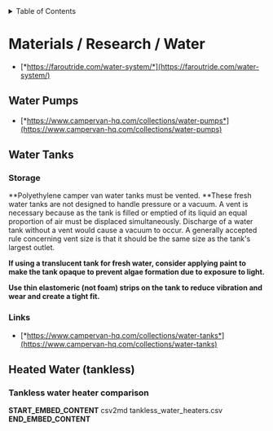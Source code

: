 <!-- START doctoc generated TOC please keep comment here to allow auto update -->
<!-- DON'T EDIT THIS SECTION, INSTEAD RE-RUN doctoc TO UPDATE -->
<details>
<summary>Table of Contents</summary>

- [Materials / Research / Water](#materials--research--water)
  - [Pumps](#pumps)
  - [Tanks](#tanks)
  - [Heated Water](#heated-water)

</details>
<!-- END doctoc generated TOC please keep comment here to allow auto update -->

# Materials / Research / Water


-   [*https://faroutride.com/water-system/*](https://faroutride.com/water-system/)

## Water Pumps

-   [*https://www.campervan-hq.com/collections/water-pumps*](https://www.campervan-hq.com/collections/water-pumps)

## Water Tanks

### Storage

**Polyethylene camper van water tanks must be vented. **These fresh
water tanks are not designed to handle pressure or a vacuum. A vent is
necessary because as the tank is filled or emptied of its liquid an
equal proportion of air must be displaced simultaneously. Discharge of a
water tank without a vent would cause a vacuum to occur. A generally
accepted rule concerning vent size is that it should be the same size as
the tank's largest outlet.

**If using a translucent tank for fresh water, consider applying paint
to make the tank opaque to prevent algae formation due to exposure to
light.**

**Use thin elastomeric (not foam) strips on the tank to reduce vibration
and wear and create a tight fit.**

### Links
-   [*https://www.campervan-hq.com/collections/water-tanks*](https://www.campervan-hq.com/collections/water-tanks)

## Heated Water (tankless)

### Tankless water heater comparison

__START_EMBED_CONTENT__
csv2md tankless_water_heaters.csv
__END_EMBED_CONTENT__
